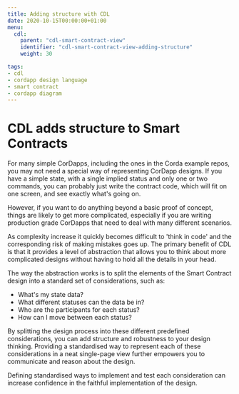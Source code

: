 ```yaml
---
title: Adding structure with CDL
date: 2020-10-15T00:00:00+01:00
menu:
  cdl:
    parent: "cdl-smart-contract-view"
    identifier: "cdl-smart-contract-view-adding-structure"
    weight: 30

tags:
- cdl
- cordapp design language
- smart contract
- cordapp diagram
---
```


# CDL adds structure to Smart Contracts

For many simple CorDapps, including the ones in the Corda example repos, you may not need a special way of representing CorDapp designs. If you have a simple state, with a single implied status and only one or two commands, you can probably just write the contract code, which will fit on one screen, and see exactly what's going on.

However, if you want to do anything beyond a basic proof of concept, things are likely to get more complicated, especially if you are writing production grade CorDapps that need to deal with many different scenarios.

As complexity increase it quickly becomes difficult to 'think in code' and the corresponding risk of making mistakes goes up.  The primary benefit of CDL is that it provides a level of abstraction that allows you to think about more complicated designs without having to hold all the details in your head.

The way the abstraction works is to split the elements of the Smart Contract design into a standard set of considerations, such as:

* What's my state data?
* What different statuses can the data be in?
* Who are the participants for each status?
* How can I move between each status?

By splitting the design process into these different predefined considerations, you can add structure and robustness to your design thinking. Providing a standardised way to represent each of these considerations in a neat single-page view further empowers you to communicate and reason about the design.

Defining standardised ways to implement and test each consideration can increase confidence in the faithful implementation of the design.
